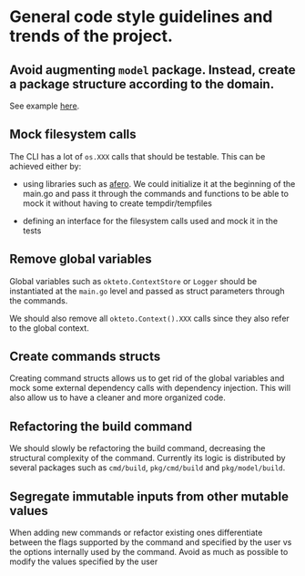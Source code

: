 # General code style guidelines and trends of the project.

## Avoid augmenting `model` package. Instead, create a package structure according to the domain.

See example [here](https://github.com/okteto/okteto/tree/master/pkg/externalresource).

## Mock filesystem calls

The CLI has a lot of `os.XXX` calls that should be testable. This can be achieved either by:

- using libraries such as [afero](https://github.com/spf13/afero). We could initialize it at the beginning of the main.go and pass it through the commands and functions to be able to mock it without having to create tempdir/tempfiles

- defining an interface for the filesystem calls used and mock it in the tests

## Remove global variables

Global variables such as `okteto.ContextStore` or `Logger` should be instantiated at the `main.go` level and passed as struct parameters through the commands.

We should also remove all `okteto.Context().XXX` calls since they also refer to the global context.

## Create commands structs

Creating command structs allows us to get rid of the global variables and mock some external dependency calls with dependency injection. This will also allow us to have a cleaner and more organized code.

## Refactoring the build command

We should slowly be refactoring the build command, decreasing the structural complexity of the command. Currently its logic is distributed by several packages such as `cmd/build`, `pkg/cmd/build` and `pkg/model/build`.

## Segregate immutable inputs from other mutable values

When adding new commands or refactor existing ones differentiate between the flags supported by the command and specified by the user vs the options internally used by the command. Avoid as much as possible to modify the values specified by the user

